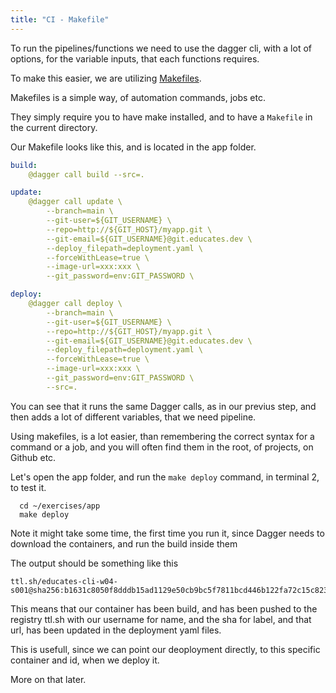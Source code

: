 ```yaml
---
title: "CI - Makefile"
---
```


To run the pipelines/functions we need to use the dagger cli, with a lot of options, for the variable inputs, that each functions requires.

To make this easier, we are utilizing [Makefiles](https://www.gnu.org/software/make/).

Makefiles is a simple way, of automation commands, jobs etc. 

They simply require you to have make installed, and to have a `Makefile` in the current directory.

Our Makefile looks like this, and is located in the app folder.

```yaml
build:
	@dagger call build --src=.

update:
	@dagger call update \
		--branch=main \
		--git-user=${GIT_USERNAME} \
		--repo=http://${GIT_HOST}/myapp.git \
		--git-email=${GIT_USERNAME}@git.educates.dev \
		--deploy_filepath=deployment.yaml \
		--forceWithLease=true \
		--image-url=xxx:xxx \
		--git_password=env:GIT_PASSWORD \

deploy:
	@dagger call deploy \
		--branch=main \
		--git-user=${GIT_USERNAME} \
		--repo=http://${GIT_HOST}/myapp.git \
		--git-email=${GIT_USERNAME}@git.educates.dev \
		--deploy_filepath=deployment.yaml \
		--forceWithLease=true \
		--image-url=xxx:xxx \
		--git_password=env:GIT_PASSWORD \
		--src=.
```
You can see that it runs the same Dagger calls, as in our previus step, and then adds a lot of different variables, that we need pipeline. 

Using makefiles, is a lot easier, than remembering the correct syntax for a command or a job, and you will often find them in the root, of projects, on Github etc. 

Let's open the app folder, and run the `make deploy` command, in terminal 2, to test it.

```execute-2
  cd ~/exercises/app
  make deploy
```
Note it might take some time, the first time you run it, since Dagger needs to download the containers, and run the build inside them

The output should be something like this

```
ttl.sh/educates-cli-w04-s001@sha256:b1631c8050f8dddb15ad1129e50cb9bc5f7811bcd446b122fa72c15c82356124
```

This means that our container has been build, and has been pushed to the registry ttl.sh with our username for name, and the sha for label, and that url, has been updated in the deployment yaml files.

This is usefull, since we can point our deoployment directly, to this specific container and id, when we deploy it.

More on that later.